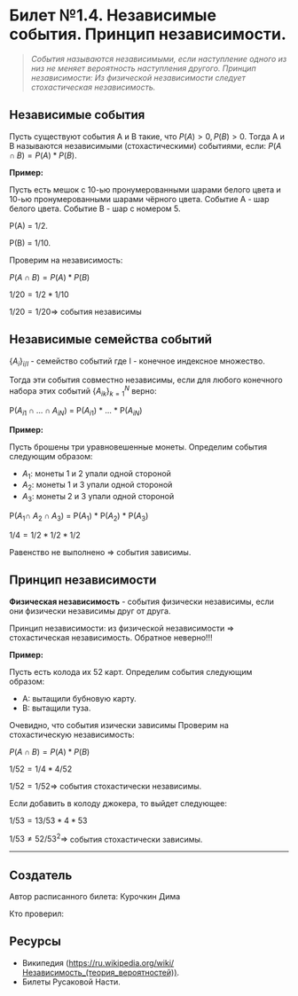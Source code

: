 # Билет №1.4. Независимые события. Принцип независимости.

> *События называются независимыми, если наступление одного из низ не меняет вероятность наступления другого. Принцип независимости: Из физической независимости следует стохастическая независимость.*

## Независимые события

Пусть существуют события A и B такие, что $P(A) > 0, P(B) > 0$. Тогда A и B называются независимыми (стохастическими) событиями, если: $P(A \cap B) = P(A)*P(B)$.

**Пример:**

Пусть есть мешок с 10-ью пронумерованными шарами белого цвета и 10-ью пронумерованными шарами чёрного цвета.
Событие А - шар белого цвета.
Событие B - шар с номером 5.

P(A) = 1/2.

P(B) = 1/10.

Проверим на независимость:

$P(A \cap B) = P(A)*P(B)$

$1/20 = 1/2*1/10$

$1/20 = 1/20 \Rightarrow$ события независимы

## Независимые семейства событий

{$A_{i}$}$_{i/I}$ - семейство событий  где I - конечное индексное множество. 

Тогда эти события совместно независимы, если для любого конечного набора этих событий {$A_{ik}$}$_{k=1}^N$ верно:

P($A_{i1} \cap ... \cap A_{iN}$) = P($A_{i1}$) * ... * P($A_{iN}$)

**Пример:**

Пусть брошены три уравновешенные монеты. Определим события следующим образом:
 - $A_{1}$: монеты 1 и 2 упали одной стороной
 - $A_{2}$: монеты 1 и 3 упали одной стороной
 - $A_{3}$: монеты 2 и 3 упали одной стороной

P($A_{1} \cap \ A_{2} \cap A_{3}$) = P($A_{1}$) * P($A_{2}$) * P($A_{3}$)

$1/4 = 1/2 * 1/2 * 1/2$ 

Равенство не выполнено $\Rightarrow$ события зависимы.

## Принцип независимости
**Физическая независимость** - события физически независимы, если они физически независимы друг от друга. 

Принцип независимости: из физической независимости $\Rightarrow$ стохастическая независимость. Обратное неверно!!!

**Пример:**

Пусть есть колода их 52 карт. Определим события следующим образом:
 - A: вытащили бубновую карту.
 - B: вытащили туза.

Очевидно, что события изически зависимы
Проверим на стохастическую независимость:

$P(A \cap B) = P(A)*P(B)$

$1/52 = 1/4 * 4/52$

$1/52 = 1/52 \Rightarrow$ события стохастически независимы.

Если добавить в колоду джокера, то выйдет следующее:

$1/53 = 13/53*4*53$

$1/53 \neq 52/53^2 \Rightarrow$ события стохастически зависимы.

---
## Создатель

Автор расписанного билета: Курочкин Дима

Кто проверил:

## Ресурсы
- Википедия (https://ru.wikipedia.org/wiki/Независимость_(теория_вероятностей)).
- Билеты Русаковой Насти.
